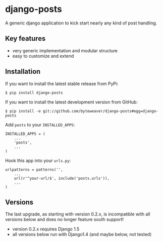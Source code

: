 django-posts
============

A generic django application to kick start nearly any kind of post handling.

## Key features

* very generic implementation and modular structure
* easy to customize and extend

## Installation

If you want to install the latest stable release from PyPi:

    $ pip install django-posts

If you want to install the latest development version from GitHub:

    $ pip install -e git://github.com/byteweaver/django-posts#egg=django-posts

Add `posts` to your `INSTALLED_APPS`:

    INSTALLED_APPS = (
        ...
        'posts',
        ...
    )

Hook this app into your ``urls.py``:

    urlpatterns = patterns('',
        ...
        url(r'^your-url/$', include('posts.urls')),
        ...
    )

## Versions

The last upgrade, as starting with version 0.2.x, is incompatible with all versions below and does no longer feature south support!

- version 0.2.x requires Django 1.5
- all versions below run with Django1.4 (and maybe below, not tested)
